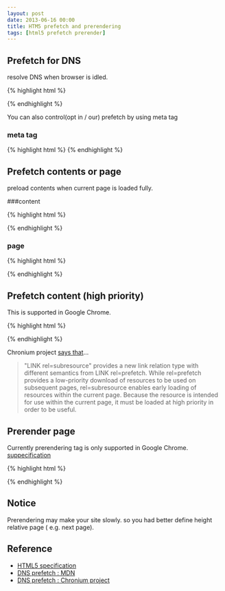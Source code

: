 ```yaml
---
layout: post
date: 2013-06-16 00:00
title: HTM5 prefetch and prerendering
tags: [html5 prefetch prerender]
---
```


## Prefetch for DNS
resolve DNS when browser is idled.

{% highlight html %}
<link rel="dns-prefetch" href="http://www.example.com">
{% endhighlight %}

You can also control(opt in / our) prefetch by using meta tag

### meta tag

{% highlight html %}
<meta http-equiv="x-dns-prefetch-control" content="on">
{% endhighlight %}

## Prefetch contents or page
preload contents when current page is loaded fully.

###content

{% highlight html %}
<link rel="prefetch" href="http://www.example.com/hoge.png">
{% endhighlight %}
	
### page

{% highlight html %}
<link rel="prefetch" href="http://www.example.com/">
{% endhighlight %}

## Prefetch content (high priority)
This is supported in Google Chrome.

{% highlight html %}
<link rel="subresource" href="jquery.js">
{% endhighlight %}

Chronium project [says that](http://www.chromium.org/spdy/link-headers-and-server-hint/link-rel-subresource)…

> "LINK rel=subresource" provides a new link relation type with different semantics from LINK rel=prefetch.   While rel=prefetch provides a low-priority download of resources to be used on subsequent pages, rel=subresource enables early loading of resources within the current page.  Because the resource is intended for use within the current page, it must be loaded at high priority in order to be useful.

## Prerender page
Currently prerendering tag is only supported in Google Chrome.
[suppecification](https://developers.google.com/chrome/whitepapers/prerender?hl=ja)

{% highlight html %}
<link rel="prerender" href="http://www.example.com/">
{% endhighlight %}

## Notice
Prerendering may make your site slowly. so you had better define height relative page ( e.g. next page).

## Reference
* [HTML5 specification](http://www.whatwg.org/specs/web-apps/current-work/multipage/links.html#link-type-prefetch)
* [DNS prefetch : MDN](https://developer.mozilla.org/en/docs/Controlling_DNS_prefetching)
* [DNS prefetch : Chronium project](http://dev.chromium.org/developers/design-documents/dns-prefetching)
